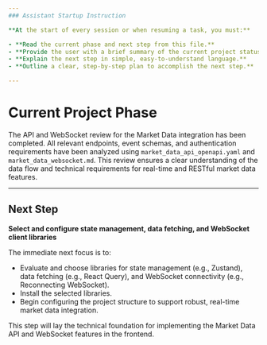 ```yaml
---
### Assistant Startup Instruction

**At the start of every session or when resuming a task, you must:**

- **Read the current phase and next step from this file.**
- **Provide the user with a brief summary of the current project status.**
- **Explain the next step in simple, easy-to-understand language.**
- **Outline a clear, step-by-step plan to accomplish the next step.**

---
```


# Current Project Phase

The API and WebSocket review for the Market Data integration has been completed. All relevant endpoints, event schemas, and authentication requirements have been analyzed using `market_data_api_openapi.yaml` and `market_data_websocket.md`. This review ensures a clear understanding of the data flow and technical requirements for real-time and RESTful market data features.

---

## Next Step

**Select and configure state management, data fetching, and WebSocket client libraries**

The immediate next focus is to:
- Evaluate and choose libraries for state management (e.g., Zustand), data fetching (e.g., React Query), and WebSocket connectivity (e.g., Reconnecting WebSocket).
- Install the selected libraries.
- Begin configuring the project structure to support robust, real-time market data integration.

This step will lay the technical foundation for implementing the Market Data API and WebSocket features in the frontend.
